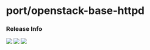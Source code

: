 # port/openstack-base-httpd

### Release Info
[![](https://images.microbadger.com/badges/version/port/openstack-base-httpd.svg)](http://microbadger.com/images/port/openstack-base-httpd "Image info @ microbadger.com")
[![](https://images.microbadger.com/badges/image/port/openstack-base-httpd.svg)](http://microbadger.com/images/port/openstack-base-httpd "Image info @ microbadger.com")
[![](https://images.microbadger.com/badges/commit/port/openstack-base-httpd.svg)](http://microbadger.com/images/port/openstack-base-httpd "Image info @ microbadger.com")
